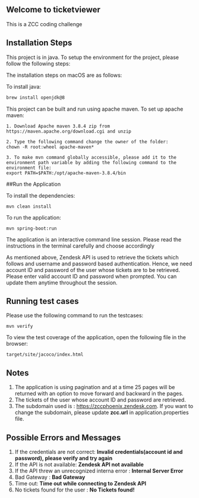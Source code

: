 ## Welcome to ticketviewer

This is a ZCC coding challenge

## Installation Steps
This project is in java. To setup the environment for the project, please follow the following steps:

The installation steps on macOS are as follows:

To install java:
```sh
brew install openjdk@8
```

This project can be built and run using apache maven. To set up apache maven: 

```shell
1. Download Apache maven 3.8.4 zip from https://maven.apache.org/download.cgi and unzip 

2. Type the following command change the owner of the folder:
chown -R root:wheel apache-maven*

3. To make mvn command globally accessible, please add it to the environment path variable by adding the following command to the environment file:
export PATH=$PATH:/opt/apache-maven-3.8.4/bin
```


##Run the Application

To install the dependencies:
```shell
mvn clean install
```

To run the application:
```shell
mvn spring-boot:run 
```

The application is an interactive command line session. Please read the instructions in the terminal carefully and choose accordingly

As mentioned above, Zendesk API is used to retrieve the tickets which follows and username and password based authentication.
Hence, we need account ID and password of the user whose tickets are to be retrieved.
Please enter valid account ID and password when prompted. You can update them anytime throughout the session.

## Running test cases

Please use the following command to run the testcases:

```shell
mvn verify
```

To view the test coverage of the application, open the following file in the browser:
```shell
target/site/jacoco/index.html
```


## Notes
1. The application is using pagination and at a time 25 pages will be returned with an option to move forward and backward in the pages.
2. The tickets of the user whose account ID and password are retrieved.
3. The subdomain used is : https://zccphoenix.zendesk.com. If you want to change the subdomain, please update **zcc.url** in application.properties file.

## Possible Errors and Messages
1. If the credentials are not correct: **Invalid credentials(account id and password), please verify and try again**
2. If the API is not available: **Zendesk API not available**
3. If the API threw an unrecognized interna error : **Internal Server Error**
4. Bad Gateway : **Bad Gateway**
5. Time out: **Time out while connecting to Zendesk API**
6. No tickets found for the user : **No Tickets found!**